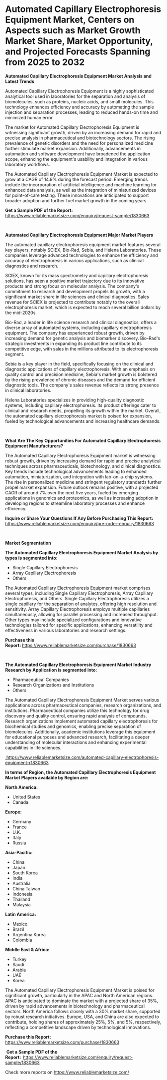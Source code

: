 <p><h1>Automated Capillary Electrophoresis Equipment Market, Centers on Aspects such as Market Growth Market Share, Market Opportunity, and Projected Forecasts Spanning from 2025 to 2032</h1></p><p><strong>Automated Capillary Electrophoresis Equipment Market Analysis and Latest Trends</strong></p>
<p><p>Automated Capillary Electrophoresis Equipment is a highly sophisticated analytical tool used in laboratories for the separation and analysis of biomolecules, such as proteins, nucleic acids, and small molecules. This technology enhances efficiency and accuracy by automating the sample injection and separation processes, leading to reduced hands-on time and minimized human error. </p><p>The market for Automated Capillary Electrophoresis Equipment is witnessing significant growth, driven by an increasing demand for rapid and precise analysis in pharmaceutical and biotechnology sectors. The rising prevalence of genetic disorders and the need for personalized medicine further stimulate market expansion. Additionally, advancements in automation and software development have broadened the application scope, enhancing the equipment's usability and integration in various laboratory workflows.</p><p>The Automated Capillary Electrophoresis Equipment Market is expected to grow at a CAGR of 14.9% during the forecast period. Emerging trends include the incorporation of artificial intelligence and machine learning for enhanced data analysis, as well as the integration of miniaturized devices for point-of-care testing. These innovations are anticipated to support broader adoption and further fuel market growth in the coming years.</p></p>
<p><strong>Get a Sample PDF of the Report:&nbsp;</strong> <a href="https://www.reliablemarketsize.com/enquiry/request-sample/1830663?utm_campaign=3108&utm_medium=2&utm_source=Github&utm_content=ia&utm_term=05032025&utm_id=automated-capillary-electrophoresis-equipment">https://www.reliablemarketsize.com/enquiry/request-sample/1830663</a></p>
<p>&nbsp;</p>
<p><strong>Automated Capillary Electrophoresis Equipment Major Market Players</strong></p>
<p><p>The automated capillary electrophoresis equipment market features several key players, notably SCIEX, Bio-Rad, Sebia, and Helena Laboratories. These companies leverage advanced technologies to enhance the efficiency and accuracy of electrophoresis in various applications, such as clinical diagnostics and research.</p><p>SCIEX, known for its mass spectrometry and capillary electrophoresis solutions, has seen a positive market trajectory due to its innovative products and strong focus on molecular analysis. The company's commitment to research and development propels its growth, with a significant market share in life sciences and clinical diagnostics. Sales revenue for SCIEX is projected to contribute notably to the overall electrophoresis market, which is expected to reach several billion dollars by the mid-2020s.</p><p>Bio-Rad, a leader in life science research and clinical diagnostics, offers a diverse array of automated systems, including capillary electrophoresis equipment. The company has experienced robust growth, driven by increasing demand for genetic analysis and biomarker discovery. Bio-Rad's strategic investments in expanding its product line contribute to its competitive edge, with sales in the millions attributed to its electrophoresis segment.</p><p>Sebia is a key player in the field, specifically focusing on the clinical and diagnostic applications of capillary electrophoresis. With an emphasis on quality control and precision medicine, Sebia's market growth is bolstered by the rising prevalence of chronic diseases and the demand for efficient diagnostic tools. The company's sales revenue reflects its strong presence in clinical laboratories.</p><p>Helena Laboratories specializes in providing high-quality diagnostic systems, including capillary electrophoresis. Its product offerings cater to clinical and research needs, propelling its growth within the market. Overall, the automated capillary electrophoresis market is poised for expansion, fueled by technological advancements and increasing healthcare demands.</p></p>
<p>&nbsp;</p>
<p><strong>What Are The Key Opportunities For Automated Capillary Electrophoresis Equipment Manufacturers?</strong></p>
<p><p>The Automated Capillary Electrophoresis Equipment market is witnessing robust growth, driven by increasing demand for rapid and precise analytical techniques across pharmaceuticals, biotechnology, and clinical diagnostics. Key trends include technological advancements leading to enhanced automation, miniaturization, and integration with lab-on-a-chip systems. The rise in personalized medicine and stringent regulatory standards further propel market expansion. Future outlook remains positive, with a projected CAGR of around 7% over the next five years, fueled by emerging applications in genomics and proteomics, as well as increasing adoption in developing regions to streamline laboratory processes and enhance efficiency.</p></p>
<p><strong>Inquire or Share Your Questions If Any Before Purchasing This Report:</strong> <a href="https://www.reliablemarketsize.com/enquiry/pre-order-enquiry/1830663?utm_campaign=3108&utm_medium=2&utm_source=Github&utm_content=ia&utm_term=05032025&utm_id=automated-capillary-electrophoresis-equipment">https://www.reliablemarketsize.com/enquiry/pre-order-enquiry/1830663</a></p>
<p>&nbsp;</p>
<p><strong>Market Segmentation</strong></p>
<p><strong>The Automated Capillary Electrophoresis Equipment Market Analysis by types is segmented into:</strong></p>
<p><ul><li>Single Capillary Electrophoresis</li><li>Array Capillary Electrophoresis</li><li>Others</li></ul></p>
<p><p>The Automated Capillary Electrophoresis Equipment market comprises several types, including Single Capillary Electrophoresis, Array Capillary Electrophoresis, and Others. Single Capillary Electrophoresis utilizes a single capillary for the separation of analytes, offering high resolution and sensitivity. Array Capillary Electrophoresis employs multiple capillaries simultaneously, allowing for parallel processing and increased throughput. Other types may include specialized configurations and innovative technologies tailored for specific applications, enhancing versatility and effectiveness in various laboratories and research settings.</p></p>
<p><strong>Purchase this Report:&nbsp;</strong><a href="https://www.reliablemarketsize.com/purchase/1830663?utm_campaign=3108&utm_medium=2&utm_source=Github&utm_content=ia&utm_term=05032025&utm_id=automated-capillary-electrophoresis-equipment">https://www.reliablemarketsize.com/purchase/1830663</a></p>
<p>&nbsp;</p>
<p><strong>The Automated Capillary Electrophoresis Equipment Market Industry Research by Application is segmented into:</strong></p>
<p><ul><li>Pharmaceutical Companies</li><li>Research Organizations and Institutions</li><li>Others</li></ul></p>
<p><p>The Automated Capillary Electrophoresis Equipment Market serves various applications across pharmaceutical companies, research organizations, and institutions. Pharmaceutical companies utilize this technology for drug discovery and quality control, ensuring rapid analysis of compounds. Research organizations implement automated capillary electrophoresis for biochemical studies and genomics, enabling precise separation of biomolecules. Additionally, academic institutions leverage this equipment for educational purposes and advanced research, facilitating a deeper understanding of molecular interactions and enhancing experimental capabilities in life sciences.</p></p>
<p><a href="https://www.reliablemarketsize.com/automated-capillary-electrophoresis-equipment-r1830663?utm_campaign=3108&utm_medium=2&utm_source=Github&utm_content=ia&utm_term=05032025&utm_id=automated-capillary-electrophoresis-equipment">&nbsp;https://www.reliablemarketsize.com/automated-capillary-electrophoresis-equipment-r1830663</a></p>
<p><strong>In terms of Region, the Automated Capillary Electrophoresis Equipment Market Players available by Region are:</strong></p>
<p>
    <p> <strong> North America: </strong>
        <ul>
            <li>United States</li>
            <li>Canada</li>
        </ul>
        </p> 
    <p> <strong> Europe: </strong>
        <ul>
            <li>Germany</li>
            <li>France</li>
            <li>U.K.</li>
            <li>Italy</li>
            <li>Russia</li>
        </ul>
        </p> 
    <p> <strong> Asia-Pacific: </strong>
        <ul>
            <li>China</li>
            <li>Japan</li>
            <li>South Korea</li>
            <li>India</li>
            <li>Australia</li>
            <li>China Taiwan</li>
            <li>Indonesia</li>
            <li>Thailand</li>
            <li>Malaysia</li>
        </ul>
        </p> 
    <p> <strong> Latin America: </strong>
        <ul>
            <li>Mexico</li>
            <li>Brazil</li>
            <li>Argentina Korea</li>
            <li>Colombia</li>
        </ul>
        </p> 
    <p> <strong> Middle East & Africa: </strong>
        <ul>
            <li>Turkey</li>
            <li>Saudi</li>
            <li>Arabia</li>
            <li>UAE</li>
            <li>Korea</li>
        </ul>
    </p>
    </p>
<p><p>The Automated Capillary Electrophoresis Equipment Market is poised for significant growth, particularly in the APAC and North American regions. APAC is anticipated to dominate the market with a projected share of 35%, driven by rapid advancements in biotechnology and pharmaceutical sectors. North America follows closely with a 30% market share, supported by robust research initiatives. Europe, USA, and China are also expected to contribute, holding shares of approximately 25%, 5%, and 5%, respectively, reflecting a competitive landscape driven by technological innovations.</p></p>
<p><strong>Purchase this Report: </strong><a href="https://www.reliablemarketsize.com/purchase/1830663?utm_campaign=3108&utm_medium=2&utm_source=Github&utm_content=ia&utm_term=05032025&utm_id=automated-capillary-electrophoresis-equipment">https://www.reliablemarketsize.com/purchase/1830663</a></p>
<p>&nbsp;<strong>Get a Sample PDF of the Report:&nbsp;&nbsp;</strong><a href="https://www.reliablemarketsize.com/enquiry/request-sample/1830663?utm_campaign=3108&utm_medium=2&utm_source=Github&utm_content=ia&utm_term=05032025&utm_id=automated-capillary-electrophoresis-equipment">https://www.reliablemarketsize.com/enquiry/request-sample/1830663</a></p>
<p><strong></strong></p>
<p>Check more reports on <a href="https://www.reliablemarketsize.com/?utm_campaign=3108&utm_medium=2&utm_source=Github&utm_content=ia&utm_term=05032025&utm_id=automated-capillary-electrophoresis-equipment">https://www.reliablemarketsize.com/</a></p>
